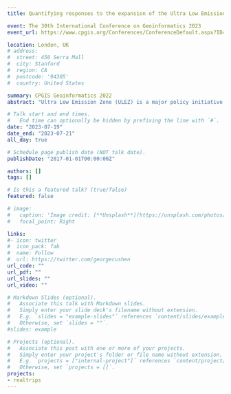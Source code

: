 ```yaml
---
title: Quantifying responses to the expansion of the Ultra Low Emission Zone in London

event: The 30th International Conference on Geoinformatics 2023
event_url: https://www.cpgis.org/Conferences/ConferenceDefault.aspx?ID=2079

location: London, UK
# address:
#  street: 450 Serra Mall
#  city: Stanford
#  region: CA
#  postcode: '94305'
#  country: United States

summary: CPGIS Geoinformatics 2022
abstract: "Ultra Low Emission Zone (ULEZ) is a major policy initiative aimed at improving air quality by restricting polluting vehicles in London. To better understand the impact of ULEZ and its expansion on human mobility, we employ a Difference-in-Differences (DiD) approach using mobile phone location data to estimate the causal effect of the ULEZ expansion on the number of activities and travel distance of London residents. Results indicate that the ULEZ expansion has decreased both indices in both Inner London and the Greater London area."

# Talk start and end times.
#   End time can optionally be hidden by prefixing the line with `#`.
date: "2023-07-19"
date_end: "2023-07-21"
all_day: true

# Schedule page publish date (NOT talk date).
publishDate: "2017-01-01T00:00:00Z"

authors: []
tags: []

# Is this a featured talk? (true/false)
featured: false

# image:
#   caption: 'Image credit: [**Unsplash**](https://unsplash.com/photos/bzdhc5b3Bxs)'
#   focal_point: Right

links:
#- icon: twitter
#  icon_pack: fab
#  name: Follow
#  url: https://twitter.com/georgecushen
url_code: ""
url_pdf: ""
url_slides: ""
url_video: ""

# Markdown Slides (optional).
#   Associate this talk with Markdown slides.
#   Simply enter your slide deck's filename without extension.
#   E.g. `slides = "example-slides"` references `content/slides/example-slides.md`.
#   Otherwise, set `slides = ""`.
#slides: example

# Projects (optional).
#   Associate this post with one or more of your projects.
#   Simply enter your project's folder or file name without extension.
#   E.g. `projects = ["internal-project"]` references `content/project/deep-learning/index.md`.
#   Otherwise, set `projects = []`.
projects:
- realtrips
---
```


<!-- {{% callout note %}}
Click on the **Slides** button above to view the built-in slides feature.
{{% /callout %}}

Slides can be added in a few ways:

- **Create** slides using Wowchemy's [*Slides*](https://wowchemy.com/docs/managing-content/#create-slides) feature and link using `slides` parameter in the front matter of the talk file
- **Upload** an existing slide deck to `static/` and link using `url_slides` parameter in the front matter of the talk file
- **Embed** your slides (e.g. Google Slides) or presentation video on this page using [shortcodes](https://wowchemy.com/docs/writing-markdown-latex/).

Further event details, including [page elements](https://wowchemy.com/docs/writing-markdown-latex/) such as image galleries, can be added to the body of this page. -->
